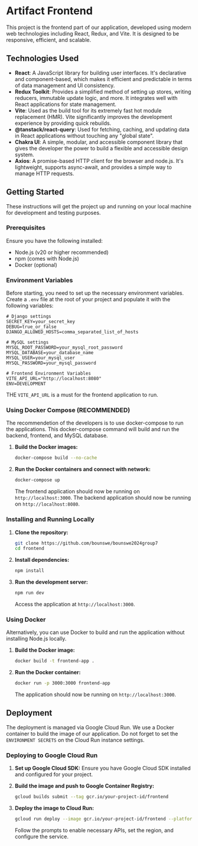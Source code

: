 # Artifact Frontend

This project is the frontend part of our application, developed using modern web technologies including React, Redux, and Vite. It is designed to be responsive, efficient, and scalable.

## Technologies Used

- **React**: A JavaScript library for building user interfaces. It's declarative and component-based, which makes it efficient and predictable in terms of data management and UI consistency.
- **Redux Toolkit**: Provides a simplified method of setting up stores, writing reducers, immutable update logic, and more. It integrates well with React applications for state management.
- **Vite**: Used as the build tool for its extremely fast hot module replacement (HMR). Vite significantly improves the development experience by providing quick rebuilds.
- **@tanstack/react-query**: Used for fetching, caching, and updating data in React applications without touching any "global state".
- **Chakra UI**: A simple, modular, and accessible component library that gives the developer the power to build a flexible and accessible design system.
- **Axios**: A promise-based HTTP client for the browser and node.js. It's lightweight, supports async-await, and provides a simple way to manage HTTP requests.

## Getting Started

These instructions will get the project up and running on your local machine for development and testing purposes.

### Prerequisites

Ensure you have the following installed:
- Node.js (v20 or higher recommended)
- npm (comes with Node.js)
- Docker (optional)

### Environment Variables

Before starting, you need to set up the necessary environment variables. Create a `.env` file at the root of your project and populate it with the following variables:

```plaintext
# Django settings
SECRET_KEY=your_secret_key
DEBUG=true_or_false
DJANGO_ALLOWED_HOSTS=comma_separated_list_of_hosts

# MySQL settings
MYSQL_ROOT_PASSWORD=your_mysql_root_password
MYSQL_DATABASE=your_database_name
MYSQL_USER=your_mysql_user
MYSQL_PASSWORD=your_mysql_password

# Frontend Environment Variables
VITE_API_URL="http://localhost:8080"
ENV=DEVELOPMENT
```

 THE `VITE_API_URL` is a must for the frontend application to run.

### Using Docker Compose (RECOMMENDED)

The recommendetion of the developers is to use docker-compose to run the 
applications. This docker-compose command will build and run the backend, frontend, and MySQL database.

1. **Build the Docker images:**
    ```bash
    docker-compose build --no-cache
    ```

2. **Run the Docker containers and connect with network:**
    ```bash
    docker-compose up
    ```
    
    The frontend application should now be running on `http://localhost:3000`.
    The backend application should now be running on `http://localhost:8080`.

### Installing and Running Locally

1. **Clone the repository:**
    ```bash
    git clone https://github.com/bounswe/bounswe2024group7
    cd frontend
    ```

2. **Install dependencies:**
    ```bash
    npm install
    ```

3. **Run the development server:**
    ```bash
    npm run dev
    ```
   Access the application at `http://localhost:3000`.

### Using Docker

Alternatively, you can use Docker to build and run the application without installing Node.js locally.

1. **Build the Docker image:**
    ```bash
    docker build -t frontend-app .
    ```

2. **Run the Docker container:**
    ```bash
    docker run -p 3000:3000 frontend-app
    ```
   The application should now be running on `http://localhost:3000`.

## Deployment

The deployment is managed via Google Cloud Run. We use a Docker container to build the image of our application. Do not forget to set the `ENVIRONMENT SECRETS` on the Cloud Run instance settings.

### Deploying to Google Cloud Run

1. **Set up Google Cloud SDK:**
   Ensure you have Google Cloud SDK installed and configured for your project.

2. **Build the image and push to Google Container Registry:**
    ```bash
    gcloud builds submit --tag gcr.io/your-project-id/frontend
    ```

3. **Deploy the image to Cloud Run:**
    ```bash
    gcloud run deploy --image gcr.io/your-project-id/frontend --platform managed
    ```
   Follow the prompts to enable necessary APIs, set the region, and configure the service.
